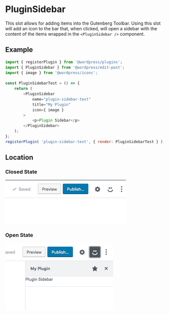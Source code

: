# PluginSidebar

This slot allows for adding items into the Gutenberg Toolbar.
Using this slot will add an icon to the bar that, when clicked, will open a sidebar with the content of the items wrapped in the `<PluginSidebar />` component.

## Example

```js
import { registerPlugin } from '@wordpress/plugins';
import { PluginSidebar } from '@wordpress/edit-post';
import { image } from '@wordpress/icons';

const PluginSidebarTest = () => {
	return (
		<PluginSidebar
			name="plugin-sidebar-test"
			title="My Plugin"
			icon={ image }
		>
			<p>Plugin Sidebar</p>
		</PluginSidebar>
	);
};
registerPlugin( 'plugin-sidebar-test', { render: PluginSidebarTest } );
```

## Location

### Closed State

![Closed State](https://raw.githubusercontent.com/WordPress/gutenberg/master/docs/designers-developers/assets/plugin-sidebar-closed-state.png?raw=true)

### Open State

![Open State](https://raw.githubusercontent.com/WordPress/gutenberg/master/docs/designers-developers//assets/plugin-sidebar-open-state.png?raw=true)
